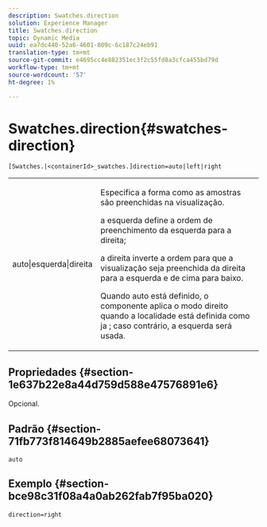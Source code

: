 ```yaml
---
description: Swatches.direction
solution: Experience Manager
title: Swatches.direction
topic: Dynamic Media
uuid: ea7dc440-52a6-4601-809c-6c187c24eb91
translation-type: tm+mt
source-git-commit: e4695cc4e882351ec3f2c55fd8a3cfca455bd79d
workflow-type: tm+mt
source-wordcount: '57'
ht-degree: 1%

---
```



# Swatches.direction{#swatches-direction}

`[Swatches.|<containerId>_swatches.]direction=auto|left|right`

<table id="table_B4B930A32C0742F4932BF071B9EEA9F4"> 
 <tbody> 
  <tr> 
   <td> <p> <span class="codeph"> auto|esquerda|direita  </span> </p> </td> 
   <td> <p> Especifica a forma como as amostras são preenchidas na visualização. </p> <p> <span class="codeph"> a esquerda  </span> define a ordem de preenchimento da esquerda para a direita; </p> <p> <span class="codeph"> a direita  </span> inverte a ordem para que a visualização seja preenchida da direita para a esquerda e de cima para baixo. </p> <p>Quando <span class="codeph"> auto </span> está definido, o componente aplica o modo <span class="codeph"> direito </span> quando a localidade está definida como <span class="codeph"> ja </span>; caso contrário, a esquerda será usada. </p> </td> 
  </tr> 
 </tbody> 
</table>

## Propriedades {#section-1e637b22e8a44d759d588e47576891e6}

Opcional.

## Padrão {#section-71fb773f814649b2885aefee68073641}

`auto`

## Exemplo {#section-bce98c31f08a4a0ab262fab7f95ba020}

`direction=right`
